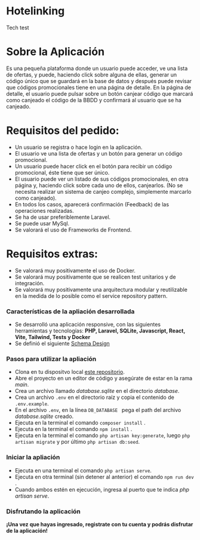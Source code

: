 # Hotelinking
Tech test

# Sobre la Aplicación

Es una pequeña plataforma donde un usuario puede acceder, ve una lista de ofertas, y puede, haciendo click sobre alguna de ellas, generar un código único que se guardará en la base de datos y después puede revisar que códigos promocionales tiene en una página de detalle. En la página de detalle, el usuario puede pulsar sobre un botón canjear código que marcará como canjeado el código de la BBDD y confirmará al usuario que se ha canjeado.

# Requisitos del pedido:

- Un usuario se registra o hace login en la aplicación.
- El usuario ve una lista de ofertas y un botón para generar un código promocional.
- Un usuario puede hacer click en el botón para recibir un código promocional, éste tiene que ser único.
- El usuario puede ver un listado de sus códigos promocionales, en otra página y, haciendo click sobre cada uno de ellos, canjearlos. (No se necesita realizar un sistema de canjeo complejo, simplemente marcarlo como canjeado).
- En todos los casos, aparecerá confirmación (Feedback) de las operaciones realizadas.
- Se ha de usar preferiblemente Laravel.
- Se puede usar MySql.
- Se valorará el uso de Frameworks de Frontend.

# Requisitos extras:

- Se valorará muy positivamente el uso de Docker.
- Se valorará muy positivamente que se realicen test unitarios y de integración.
- Se valorará muy positivamente una arquitectura modular y reutilizable en la medida de lo posible como el service repository pattern.

### Características de la apliación desarrollada
- Se desarrolló una aplicación responsive, con las siguientes herramientas y tecnologías: **PHP, Laravel, SQLite, Javascript, React, Vite, Tailwind, Tests y Docker**
- Se definió el siguiente [Schema Design](https://dbdiagram.io/d/64590dc5dca9fb07c4b463da)

### Pasos para utilizar la apliación 
- Clona en tu dispositvo local [este repositorio](https://github.com/martin441/Hotelinking.git).
- Abre el proyecto en un editor de código y asegúrate de estar en la rama *main*.
- Crea un archivo llamado *database.sqlite* en el directorio *database*.
- Crea un archivo ```.env``` en el directorio raíz y copia el contenido de ```.env.example```.
- En el archivo ```.env```, en la línea ```DB_DATABASE ``` pega el path del archivo *database.sqlite* creado.
- Ejecuta en la terminal el comando ```composer install``` .
- Ejecuta en la terminal el comando ```npm install``` .
- Ejecuta en la terminal el comando ```php artisan key:generate```, luego ```php artisan migrate``` y por último ```php artisan db:seed```.

### Iniciar la apliación
- Ejecuta en una terminal el comando ```php artisan serve```.
- Ejecuta en otra terminal (sin detener al anterior) el comando ```npm run dev``` .
- Cuando ambos estén en ejecución, ingresa al puerto que te indica *php artisan serve*.

### Disfrutando la aplicación
**¡Una vez que hayas ingresado, registrate con tu cuenta y podrás disfrutar de la aplicación!**
